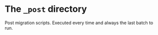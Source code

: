 # The `_post` directory

Post migration scripts. Executed every time and always the last batch to run.

